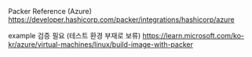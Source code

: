 Packer Reference (Azure) 
https://developer.hashicorp.com/packer/integrations/hashicorp/azure

example 검증 필요 (테스트 환경 부재로 보류)
https://learn.microsoft.com/ko-kr/azure/virtual-machines/linux/build-image-with-packer